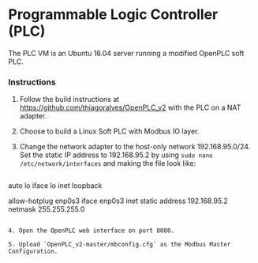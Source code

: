 # Programmable Logic Controller (PLC)

The PLC VM is an Ubuntu 16.04 server running a modified OpenPLC soft PLC.

### Instructions

1. Follow the build instructions at https://github.com/thiagoralves/OpenPLC_v2 with the PLC on a NAT adapter.

2. Choose to build a Linux Soft PLC with Modbus IO layer.

3. Change the network adapter to the host-only network 192.168.95.0/24. Set the static IP address to 192.168.95.2 by using `sudo nano /etc/network/interfaces` and making the file look like:

    ```
auto lo
iface lo inet loopback

allow-hotplug enp0s3
iface enp0s3 inet static
address 192.168.95.2
netmask 255.255.255.0
```

4. Open the OpenPLC web interface on port 8080.

5. Upload `OpenPLC_v2-master/mbconfig.cfg` as the Modbus Master Configuration.

